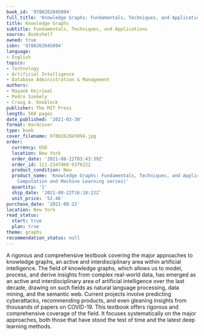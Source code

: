 ```yaml
---
book_id: '9780262045094'
full_title: 'Knowledge Graphs: Fundamentals, Techniques, and Applications'
title: Knowledge Graphs
subtitle: Fundamentals, Techniques, and Applications
source: Bookshelf
owned: true
isbn: '9780262045094'
language:
- English
topics:
- Technology
- Artificial Intelligence
- Database Administration & Management
authors:
- Mayank Kejriwal
- Pedro Szekely
- Craig A. Knoblock
publisher: The MIT Press
length: 568 pages
date_published: '2021-03-30'
format: Hardcover
type: book
cover_filename: 9780262045094.jpg
order:
  currency: USD
  location: New York
  order_date: '2021-08-22T03:43:39Z'
  order_id: 111-2347468-9376222
  product_condition: New
  product_name: 'Knowledge Graphs: Fundamentals, Techniques, and Applications (Adaptive
    Computation and Machine Learning series)'
  quantity: '1'
  ship_date: '2021-08-22T16:18:22Z'
  unit_price: '52.46'
purchase_date: '2021-08-22'
location: New York
read_status:
  start: true
  plan: true
theme: graphs
recommendation_status: null
---
```

A rigorous and comprehensive textbook covering the major approaches to knowledge graphs, an active and interdisciplinary area within artificial intelligence.
The field of knowledge graphs, which allows us to model, process, and derive insights from complex real-world data, has emerged as an active and interdisciplinary area of artificial intelligence over the last decade, drawing on such fields as natural language processing, data mining, and the semantic web. Current projects involve predicting cyberattacks, recommending products, and even gleaning insights from thousands of papers on COVID-19. This textbook offers rigorous and comprehensive coverage of the field. It focuses systematically on the major approaches, both those that have stood the test of time and the latest deep learning methods.
